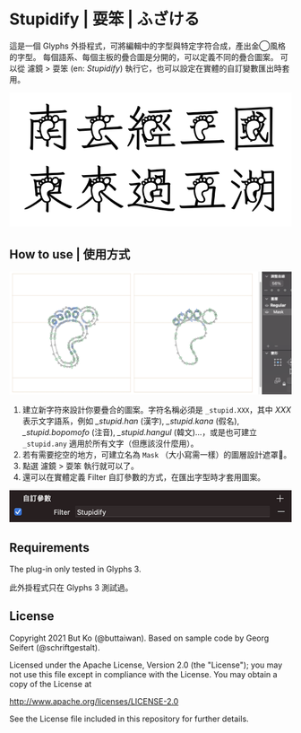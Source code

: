 # Stupidify | 耍笨 | ふざける

這是一個 Glyphs 外掛程式，可將編輯中的字型與特定字符合成，產出金◯風格的字型。
每個語系、每個主板的疊合圖是分開的，可以定義不同的疊合圖案。
可以從 濾鏡 > 耍笨 (en: *Stupidify*) 執行它，也可以設定在實體的自訂變數匯出時套用。

![Stupidify](Stupidify.png)

## How to use | 使用方式

![Stupidify_Usage](Stupidify_Usage.png)

1. 建立新字符來設計你要疊合的圖案。字符名稱必須是 `_stupid.XXX`，其中 *XXX* 表示文字語系，例如 *_stupid.han* (漢字), *_stupid.kana* (假名), *_stupid.bopomofo* (注音), *_stupid.hangul* (韓文)...，或是也可建立 `_stupid.any` 適用於所有文字（但應該沒什麼用）。
2. 若有需要挖空的地方，可建立名為 `Mask` （大小寫需一樣）的圖層設計遮罩。
3. 點選 濾鏡 > 耍笨 執行就可以了。
4. 還可以在實體定義 Filter 自訂參數的方式，在匯出字型時才套用圖案。

![Stupidify_Parameter](Stupidify_Parameter.png)

## Requirements

The plug-in only tested in Glyphs 3.

此外掛程式只在 Glyphs 3 測試過。



## License

Copyright 2021 But Ko (@buttaiwan).
Based on sample code by Georg Seifert (@schriftgestalt).

Licensed under the Apache License, Version 2.0 (the "License");
you may not use this file except in compliance with the License.
You may obtain a copy of the License at

http://www.apache.org/licenses/LICENSE-2.0

See the License file included in this repository for further details.
